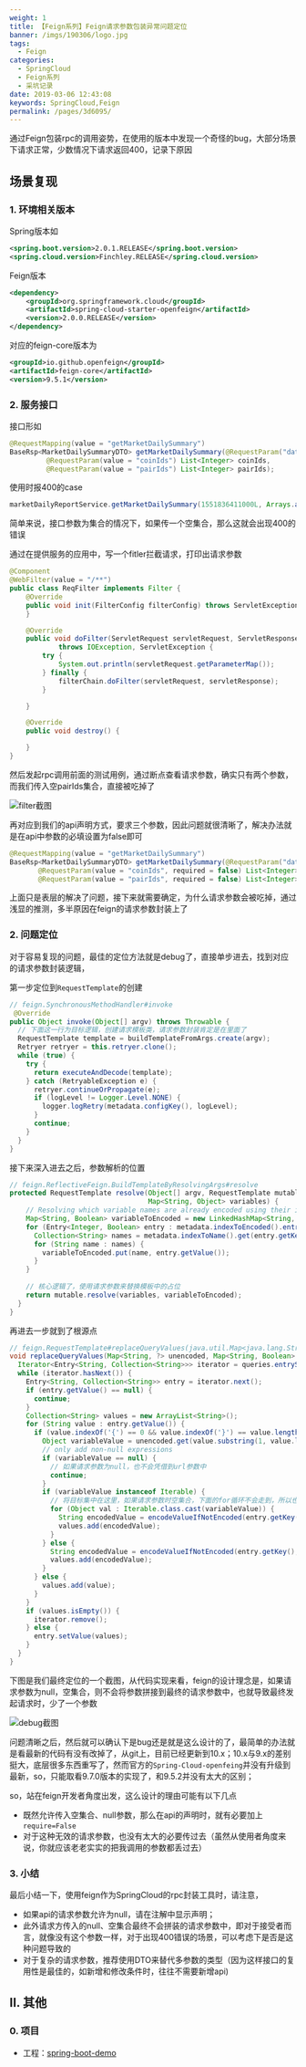 ```yaml
---
weight: 1
title: 【Feign系列】Feign请求参数包装异常问题定位
banner: /imgs/190306/logo.jpg
tags: 
  - Feign
categories: 
  - SpringCloud
  - Feign系列
  - 采坑记录
date: 2019-03-06 12:43:08
keywords: SpringCloud,Feign
permalink: /pages/3d6095/
---
```


通过Feign包装rpc的调用姿势，在使用的版本中发现一个奇怪的bug，大部分场景下请求正常，少数情况下请求返回400，记录下原因

<!-- more -->

## 场景复现

### 1. 环境相关版本

Spring版本如

```xml
<spring.boot.version>2.0.1.RELEASE</spring.boot.version>
<spring.cloud.version>Finchley.RELEASE</spring.cloud.version>
```

Feign版本

```xml
<dependency>
    <groupId>org.springframework.cloud</groupId>
    <artifactId>spring-cloud-starter-openfeign</artifactId>
    <version>2.0.0.RELEASE</version>
</dependency>
```

对应的feign-core版本为

```xml
<groupId>io.github.openfeign</groupId>
<artifactId>feign-core</artifactId>
<version>9.5.1</version>
```

### 2. 服务接口

接口形如

```java
@RequestMapping(value = "getMarketDailySummary")
BaseRsp<MarketDailySummaryDTO> getMarketDailySummary(@RequestParam("datetime") Long datetime,
         @RequestParam(value = "coinIds") List<Integer> coinIds,
         @RequestParam(value = "pairIds") List<Integer> pairIds);
```

使用时报400的case

```java
marketDailyReportService.getMarketDailySummary(1551836411000L, Arrays.asList(1, 2, 3, 10), Arrays.asList());
```

简单来说，接口参数为集合的情况下，如果传一个空集合，那么这就会出现400的错误

通过在提供服务的应用中，写一个fitler拦截请求，打印出请求参数

```java
@Component
@WebFilter(value = "/**")
public class ReqFilter implements Filter {
    @Override
    public void init(FilterConfig filterConfig) throws ServletException {
    }

    @Override
    public void doFilter(ServletRequest servletRequest, ServletResponse servletResponse, FilterChain filterChain)
            throws IOException, ServletException {
        try {
            System.out.println(servletRequest.getParameterMap());
        } finally {
            filterChain.doFilter(servletRequest, servletResponse);
        }

    }

    @Override
    public void destroy() {

    }
}
```

然后发起rpc调用前面的测试用例，通过断点查看请求参数，确实只有两个参数，而我们传入空pairIds集合，直接被吃掉了

![filter截图](/imgs/190306/00.jpg)

再对应到我们的api声明方式，要求三个参数，因此问题就很清晰了，解决办法就是在api中参数的必填设置为false即可

```java
@RequestMapping(value = "getMarketDailySummary")
BaseRsp<MarketDailySummaryDTO> getMarketDailySummary(@RequestParam("datetime") Long datetime,
       @RequestParam(value = "coinIds", required = false) List<Integer> coinIds,
       @RequestParam(value = "pairIds", required = false) List<Integer> pairIds);
```

上面只是表层的解决了问题，接下来就需要确定，为什么请求参数会被吃掉，通过浅显的推测，多半原因在feign的请求参数封装上了

### 2. 问题定位

对于容易复现的问题，最佳的定位方法就是debug了，直接单步进去，找到对应的请求参数封装逻辑，

第一步定位到`RequestTemplate`的创建

```java
// feign.SynchronousMethodHandler#invoke
 @Override
public Object invoke(Object[] argv) throws Throwable {
  // 下面这一行为目标逻辑，创建请求模板类，请求参数封装肯定是在里面了
  RequestTemplate template = buildTemplateFromArgs.create(argv);
  Retryer retryer = this.retryer.clone();
  while (true) {
    try {
      return executeAndDecode(template);
    } catch (RetryableException e) {
      retryer.continueOrPropagate(e);
      if (logLevel != Logger.Level.NONE) {
        logger.logRetry(metadata.configKey(), logLevel);
      }
      continue;
    }
  }
}
```

接下来深入进去之后，参数解析的位置

```java
// feign.ReflectiveFeign.BuildTemplateByResolvingArgs#resolve
protected RequestTemplate resolve(Object[] argv, RequestTemplate mutable,
                                  Map<String, Object> variables) {
    // Resolving which variable names are already encoded using their indices
    Map<String, Boolean> variableToEncoded = new LinkedHashMap<String, Boolean>();
    for (Entry<Integer, Boolean> entry : metadata.indexToEncoded().entrySet()) {
      Collection<String> names = metadata.indexToName().get(entry.getKey());
      for (String name : names) {
        variableToEncoded.put(name, entry.getValue());
      }
    }
    
    // 核心逻辑了，使用请求参数来替换模板中的占位
    return mutable.resolve(variables, variableToEncoded);
  }
}
```

再进去一步就到了根源点

```java
// feign.RequestTemplate#replaceQueryValues(java.util.Map<java.lang.String,?>, java.util.Map<java.lang.String,java.lang.Boolean>)
void replaceQueryValues(Map<String, ?> unencoded, Map<String, Boolean> alreadyEncoded) {
  Iterator<Entry<String, Collection<String>>> iterator = queries.entrySet().iterator();
  while (iterator.hasNext()) {
    Entry<String, Collection<String>> entry = iterator.next();
    if (entry.getValue() == null) {
      continue;
    }
    Collection<String> values = new ArrayList<String>();
    for (String value : entry.getValue()) {
      if (value.indexOf('{') == 0 && value.indexOf('}') == value.length() - 1) {
        Object variableValue = unencoded.get(value.substring(1, value.length() - 1));
        // only add non-null expressions
        if (variableValue == null) {
          // 如果请求参数为null，也不会凭借到url参数中
          continue;
        }
        if (variableValue instanceof Iterable) {
          // 将目标集中在这里，如果请求参数时空集合，下面的for循环不会走到，所以也就不会拼接在url参数中
          for (Object val : Iterable.class.cast(variableValue)) {
            String encodedValue = encodeValueIfNotEncoded(entry.getKey(), val, alreadyEncoded);
            values.add(encodedValue);
          }
        } else {
          String encodedValue = encodeValueIfNotEncoded(entry.getKey(), variableValue, alreadyEncoded);
          values.add(encodedValue);
        }
      } else {
        values.add(value);
      }
    }
    if (values.isEmpty()) {
      iterator.remove();
    } else {
      entry.setValue(values);
    }
  }
}
```

下图是我们最终定位的一个截图，从代码实现来看，feign的设计理念是，如果请求参数为null，空集合，则不会将参数拼接到最终的请求参数中，也就导致最终发起请求时，少了一个参数

![debug截图](/imgs/190306/01.jpg)

问题清晰之后，然后就可以确认下是bug还是就是这么设计的了，最简单的办法就是看最新的代码有没有改掉了，从git上，目前已经更新到10.x；10.x与9.x的差别挺大，底层很多东西重写了，然而官方的`Spring-Cloud-openfeing`并没有升级到最新，so，只能取看9.7.0版本的实现了，和9.5.2并没有太大的区别；

so，站在feign开发者角度出发，这么设计的理由可能有以下几点

- 既然允许传入空集合、null参数，那么在api的声明时，就有必要加上 `require=False` 
- 对于这种无效的请求参数，也没有太大的必要传过去（虽然从使用者角度来说，你就应该老老实实的把我调用的参数都丢过去）

### 3. 小结

最后小结一下，使用feign作为SpringCloud的rpc封装工具时，请注意，

- 如果api的请求参数允许为null，请在注解中显示声明；
- 此外请求方传入的null、空集合最终不会拼装的请求参数中，即对于接受者而言，就像没有这个参数一样，对于出现400错误的场景，可以考虑下是否是这种问题导致的
- 对于复杂的请求参数，推荐使用DTO来替代多参数的类型（因为这样接口的复用性是最佳的，如新增和修改条件时，往往不需要新增api)


## II. 其他

### 0. 项目

- 工程：[spring-boot-demo](https://github.com/liuyueyi/spring-boot-demo)

